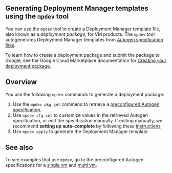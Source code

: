 ## Generating Deployment Manager templates using the `mpdev` tool

You can use the `mpdev` tool to create a Deployment Manager template file, also known as a _deployment package_, for VM
products. The `mpdev` tool autogenerates Deployment Manager templates from [Autogen specification files](./autogen-reference.md).

To learn how to create a deployment package and submit the package to Google, see the Google Cloud Marketplace documentation for [Creating your deployment package](https://cloud.google.com/marketplace/docs/partners/vm/create-deployment-package).

## Overview

You use the following `mpdev` commands to generate a deployment package:

1. Use the `mpdev pkg get` command to retrieve a [preconfigured Autogen
specification](../examples/deployment-manager/autogen).
1. Use `mpdev cfg set` to customize values in the retrieved Autogen
specification, or edit the specification manually. If editing manually, we
recommend **setting up auto-complete** by following these
[instructions](setup-autocomplete.md)
3. Use `mpdev apply` to generate the Deployment Manager template.

## See also 

To see examples that use `mpdev`, go to the preconfigured Autogen specifications for a [single vm](../examples/deployment-manager/autogen/singlevm/README.md) and [multi vm](../examples/deployment-manager/autogen/multivm/README.md).

